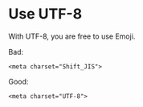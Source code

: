 # Use UTF-8

With UTF-8, you are free to use Emoji.

Bad:

    <meta charset="Shift_JIS">

Good:

    <meta charset="UTF-8">
